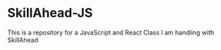 # SkillAhead-JS
This is a repository for a JavaScript and React Class I am handling with SkillAhead
